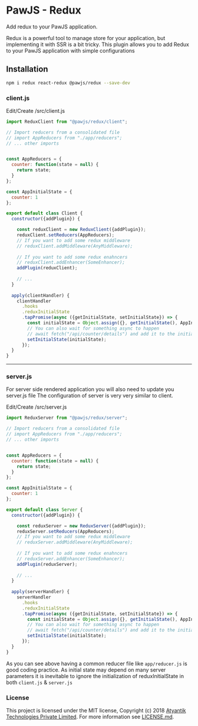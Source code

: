 PawJS - Redux
===
Add redux to your PawJS application.

Redux is a powerful tool to manage store for your application, but implementing it with SSR is a bit tricky.
This plugin allows you to add Redux to your PawJS application with simple configurations

## Installation
```bash
npm i redux react-redux @pawjs/redux --save-dev
```

### client.js
Edit/Create <project-root>/src/client.js
```javascript
import ReduxClient from "@pawjs/redux/client";

// Import reducers from a consolidated file
// import AppReducers from "./app/reducers";
// ... other imports


const AppReducers = {
  counter: function(state = null) {
    return state;
  }
};

const AppInitialState = {
  counter: 1
};

export default class Client {
  constructor({addPlugin}) {

    const reduxClient = new ReduxClient({addPlugin});
    reduxClient.setReducers(AppReducers);
    // If you want to add some redux middleware
    // reduxClient.addMiddleware(AnyMiddleware);
    
    // If you want to add some redux enahncers
    // reduxClient.addEnhancer(SomeEnhancer);
    addPlugin(reduxClient);
    
    // ...
  }
  
  apply(clientHandler) {
    clientHandler
      .hooks
      .reduxInitialState
      .tapPromise(async ({getInitialState, setInitialState}) => {
        const initialState = Object.assign({}, getInitialState(), AppInitialState);
        // You can also wait for something async to happen
        // await fetch("/api/counter/details") and add it to the initial state if needed
        setInitialState(initialState);
      });
  }
}

```

------------

### server.js
For server side rendered application you will also need to update you server.js file
The configuration of server is very very similar to client.

Edit/Create <project-root>/src/server.js
```javascript
import ReduxServer from "@pawjs/redux/server";

// Import reducers from a consolidated file
// import AppReducers from "./app/reducers";
// ... other imports


const AppReducers = {
  counter: function(state = null) {
    return state;
  }
};

const AppInitialState = {
  counter: 1
};

export default class Server {
  constructor({addPlugin}) {

    const reduxServer = new ReduxServer({addPlugin});
    reduxServer.setReducers(AppReducers);
    // If you want to add some redux middleware
    // reduxServer.addMiddleware(AnyMiddleware);
    
    // If you want to add some redux enahncers
    // reduxServer.addEnhancer(SomeEnhancer);
    addPlugin(reduxServer);
    
    // ...
  }
  
  apply(serverHandler) {
    serverHandler
      .hooks
      .reduxInitialState
      .tapPromise(async ({getInitialState, setInitialState}) => {
        const initialState = Object.assign({}, getInitialState(), AppInitialState);
        // You can also wait for something async to happen
        // await fetch("/api/counter/details") and add it to the initial state if needed
        setInitialState(initialState);
      });
  }
}

```

As you can see above having a common reducer file like `app/reducer.js` is good coding practice.
As initial state may depend on many server parameters it is inevitable to ignore the initialization of 
reduxInitialState in both `client.js` & `server.js`



### License
This project is licensed under the MIT license, Copyright (c) 2018 [Atyantik Technologies Private Limited](https://www.atyntik.com). For more information see [LICENSE.md]("https://github.com/Atyantik/pawjs/blob/master/LICENSE.md").  